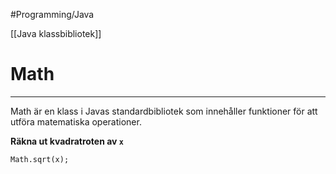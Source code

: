 #Programming/Java 

[[Java klassbibliotek]]
# Math
***
Math är en klass i Javas standardbibliotek som innehåller funktioner för att utföra matematiska operationer.

**Räkna ut kvadratroten av `x`**
```
Math.sqrt(x);
```
